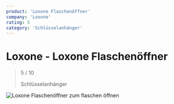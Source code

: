 ```yaml
---
product: 'Loxone Flaschenöffner'
company: 'Loxone'
rating: 5
category: 'Schlüsselanhänger'
---
```


# Loxone - Loxone Flaschenöffner
>
> 5 / 10
>
> Schlüsselanhänger

![Loxone Flaschenöffner](./assets/loxone-loxone-flaschenöffner-341c9b3f-e79c-422d-874a-f6862ea910af.jpg)
zum flaschen öffnen
